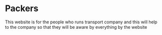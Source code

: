 # Packers
This website is for the people who runs transport company and this will help to the company so that they will be aware by everything by the website

